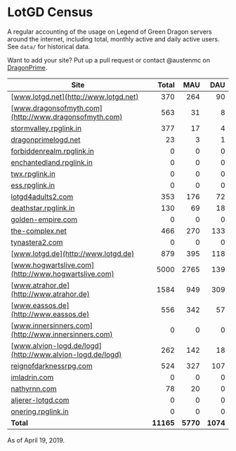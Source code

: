 # LotGD Census
A regular accounting of the usage on Legend of Green Dragon servers around the internet, including total, monthly active and daily active users. See `data/` for historical data.

Want to add your site? Put up a pull request or contact @austenmc on [DragonPrime](http://dragonprime.net).


Site | Total | MAU | DAU
--- | ---:| ---:| ---:
[www.lotgd.net](http://www.lotgd.net)|370|264|90
[www.dragonsofmyth.com](http://www.dragonsofmyth.com)|563|31|8
[stormvalley.rpglink.in](http://stormvalley.rpglink.in)|377|17|4
[dragonprimelogd.net](http://dragonprimelogd.net)|23|3|1
[forbiddenrealm.rpglink.in](http://forbiddenrealm.rpglink.in)|0|0|0
[enchantedland.rpglink.in](http://enchantedland.rpglink.in)|0|0|0
[twx.rpglink.in](http://twx.rpglink.in)|0|0|0
[ess.rpglink.in](http://ess.rpglink.in)|0|0|0
[lotgd4adults2.com](http://lotgd4adults2.com)|353|176|72
[deathstar.rpglink.in](http://deathstar.rpglink.in)|130|69|18
[golden-empire.com](http://golden-empire.com)|0|0|0
[the-complex.net](http://the-complex.net)|466|270|133
[tynastera2.com](http://tynastera2.com)|0|0|0
[www.lotgd.de](http://www.lotgd.de)|879|395|118
[www.hogwartslive.com](http://www.hogwartslive.com)|5000|2765|139
[www.atrahor.de](http://www.atrahor.de)|1584|949|309
[www.eassos.de](http://www.eassos.de)|556|342|57
[www.innersinners.com](http://www.innersinners.com)|0|0|0
[www.alvion-logd.de/logd](http://www.alvion-logd.de/logd)|262|142|18
[reignofdarknessrpg.com](http://reignofdarknessrpg.com)|524|327|107
[imladrin.com](http://imladrin.com)|0|0|0
[nathyrnn.com](http://nathyrnn.com)|78|20|0
[aljerer-lotgd.com](http://aljerer-lotgd.com)|0|0|0
[onering.rpglink.in](http://onering.rpglink.in)|0|0|0
**Total**|**11165**|**5770**|**1074**

As of April 19, 2019.

